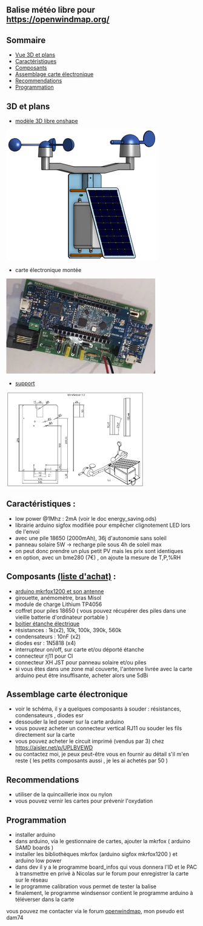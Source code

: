 ## Balise météo libre pour <a href="https://openwindmap.org/">https://openwindmap.org/</a>
## Sommaire
- [Vue 3D et plans](#3d-et-plans)
- [Caractéristiques](#caractéristiques-)
- [Composants](#composants-liste-dachat-)
- [Assemblage carte électronique](#assemblage-carte-électronique)
- [Recommendations](#recommendations)
- [Programmation](#programmation)

## 3D et plans
- <a href="https://cad.onshape.com/documents/6b13ef821e263382372072eb/w/90bcda648e57637a9ae0e956/e/43a202e3448bb59f5c78bd82">modèle 3D libre onshape</a>
<img src="img/ensemble.png"/> 

- carte électronique montée
<img src="img/carte.webp" height="250px"/>

- <a href="https://github.com/dvarrel/WindSensorMKR1200/blob/main/img/support.pdf" target="_blank">support</a>
<img src="img/support.png" height="250px"/>

## Caractéristiques :
- low power @1Mhz : 2mA (voir le doc energy_saving.ods)
- librairie arduino sigfox modifiée pour empêcher clignotement LED lors de l'envoi
- avec une pile 18650 (2000mAh), 36j d'autonomie sans soleil
- panneau solaire 5W -> recharge pile sous 4h de soleil max
- on peut donc prendre un plus petit PV mais les prix sont identiques
- en option, avec un bme280 (7€) , on ajoute la mesure de T,P,%RH

## Composants <a href="https://my.aliexpress.com/wishlist/shared.htm?groupId=800000004232261">(liste d'achat)</a> :
- <a href="https://store.arduino.cc/products/arduino-mkr-fox-1200">arduino mkrfox1200 et son antenne</a>
- girouette, anémomètre, bras Misol
- module de charge Lithium TP4056
- coffret pour piles 18650 ( vous pouvez récupérer des piles dans une vieille batterie d'ordinateur portable )
- <a href="https://elec44.fr/eur-ohm/107264-eur-ohm-boite-de-derivation-etanche-ip55-couvercle-avec-vis-14-de-tour-155x110x80-mm-ref-50036-3663752011051.html">boitier étanche électrique</a>
- résistances : 1k(x2), 10k, 100k, 390k, 560k
- condensateurs : 10nF (x2)
- diodes esr : 1N5818 (x4)
- interrupteur on/off, sur carte et/ou déporté étanche
- connecteur rj11 pour CI
- connecteur XH JST pour panneau solaire et/ou piles
- si vous êtes dans une zone mal couverte, l'antenne livrée avec la carte arduino peut être insuffisante, acheter alors une 5dBi

## Assemblage carte électronique
- voir le schéma, il y a quelques composants à souder : résistances, condensateurs , diodes esr
- dessouder la led power sur la carte arduino
- vous pouvez acheter un connecteur vertical RJ11 ou souder les fils directement sur la carte
- vous pouvez acheter le circuit imprimé (vendus par 3) chez <a href="https://aisler.net/p/UPLBVEWD">https://aisler.net/p/UPLBVEWD</a>
- ou contactez moi, je peux peut-être vous en fournir au détail s'il m'en reste ( les petits composants aussi , je les ai achetés par 50 )

## Recommendations
- utiliser de la quincaillerie inox ou nylon
- vous pouvez vernir les cartes pour prévenir l'oxydation
 
## Programmation
- installer arduino
- dans arduino, via le gestionnaire de cartes, ajouter la mkrfox ( arduino SAMD boards )
- installer les bibliothèques mkrfox (arduino sigfox mkrfox1200 ) et arduino low power
- dans dev il y a le programme board_infos qui vous donnera l'ID et le PAC à transmettre en privé à Nicolas sur le forum pour enregistrer la carte sur le réseau
- le programme calibration vous permet de tester la balise
- finalement, le programme windsensor contient le programme arduino à téléverser dans la carte

vous pouvez me contacter via le forum <a href="https://www.openwindmap.org/">openwindmap</a>, mon pseudo est dam74
